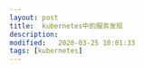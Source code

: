 ```yaml
---
layout: post
title:  kubernetes中的服务发现
description: 
modified:   2020-03-25 10:01:33
tags: [kubernetes]
---
```



[service discovery]: https://www.kubernetes.org.cn/7014.html
